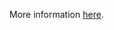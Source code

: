More information [here](https://docs.prismacloud.io/en/enterprise-edition/policy-reference/azure-policies/azure-networking-policies/bc-azure-219).
